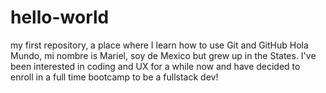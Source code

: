 # hello-world
my first repository, a place where I learn how to use Git and GitHub
Hola Mundo, mi nombre is Mariel, soy de Mexico but grew up in the States. I've been interested in coding and UX for a while now and have decided to enroll in a full time bootcamp to be a fullstack dev! 
